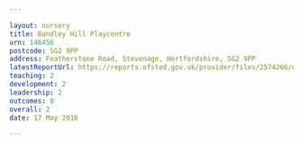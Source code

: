 ```yaml
---

layout: nursery
title: Bandley Hill Playcentre
urn: 146456
postcode: SG2 9PP
address: Featherstone Road, Stevenage, Hertfordshire, SG2 9PP
latestReportUrl: https://reports.ofsted.gov.uk/provider/files/2574266/urn/146456.pdf
teaching: 2
development: 2
leadership: 2
outcomes: 0
overall: 2
date: 17 May 2016

---
```

